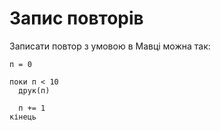 # Запис повторів

Записати повтор з умовою в Мавці можна так:

```мавка
п = 0

поки п < 10
  друк(п)

  п += 1
кінець
```
